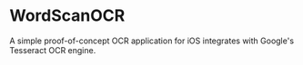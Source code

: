 # WordScanOCR

A simple proof-of-concept OCR application for iOS integrates with Google's Tesseract OCR engine.

<Screenshot incoming>

